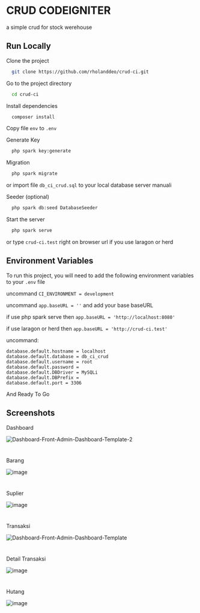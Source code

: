 
# CRUD CODEIGNITER

a simple crud for stock werehouse


## Run Locally

Clone the project

```bash
  git clone https://github.com/rholanddeo/crud-ci.git
```

Go to the project directory

```bash
  cd crud-ci
```

Install dependencies

```bash
  composer install
```
Copy file `env` to `.env`

Generate Key

```bash
  php spark key:generate
```
Migration

```bash
  php spark migrate
```

or import file `db_ci_crud.sql` to your local database server manuali

Seeder (optional)

```bash
  php spark db:seed DatabaseSeeder
```

Start the server

```bash
  php spark serve
```

or type `crud-ci.test` right on browser url if you use laragon or herd


## Environment Variables

To run this project, you will need to add the following environment variables to your `.env` file

uncommand `CI_ENVIRONMENT = development`

uncommand `app.baseURL = ''` and add your base baseURL

if use php spark serve then `app.baseURL = 'http://localhost:8080'`

if use laragon or herd then `app.baseURL = 'http://crud-ci.test'`


uncommand:
```
database.default.hostname = localhost
database.default.database = db_ci_crud
database.default.username = root
database.default.password = 
database.default.DBDriver = MySQLi
database.default.DBPrefix =
database.default.port = 3306
```
And Ready To Go
## Screenshots

Dashboard

![Dashboard-Front-Admin-Dashboard-Template-2](https://github.com/rholanddeo/crud-ci/assets/121206148/a9f3e927-c510-48bf-8137-67cfc28f8bf6)
# 
Barang

![image](https://github.com/rholanddeo/crud-ci/assets/121206148/2ad74674-68cf-4f07-b669-bf6048dcbac7)
#
Suplier

![image](https://github.com/rholanddeo/crud-ci/assets/121206148/8ba74463-2cae-4532-beb2-d6527169aa77)
#
Transaksi

![Dashboard-Front-Admin-Dashboard-Template](https://github.com/rholanddeo/crud-ci/assets/121206148/39c9790b-a4a3-41d8-9716-c95dd64bdbca)
#
Detail Transaksi

![image](https://github.com/rholanddeo/crud-ci/assets/121206148/94dfc214-075c-46bd-bb0e-3b3f876c7062)
#
Hutang

![image](https://github.com/rholanddeo/crud-ci/assets/121206148/83815153-0211-4592-9cc6-34837ec4202b)
